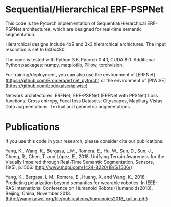 # Sequential/Hierarchical ERF-PSPNet

This code is the Pytorch implementation of Sequential/Hierarchical ERF-PSPNet architectures, which are designed for real-time semantic segmentation.

Hierarchical designs include 4x2 and 3x3 hierarchical archictures.
The input resolution is set to 640x480.

The code is tested with Python 3.6, Pytorch 0.4.1, CUDA 8.0.
Additional Python packages: numpy, matplotlib, Pillow, torchvision.

For training/deployment, you can also use the environment of [ERFNet] (https://github.com/Eromera/erfnet_pytorch)
                                 or the environment of [PIWISE] (https://github.com/bodokaiser/piwise)

Network architectures: ERFNet, ERF-PSPNet (ERFNet with PPSNet)
Loss functions: Cross entropy, Focal loss
Datasets: Cityscapes, Mapillary Vistas
Data augmentations: Textual and geometric augmentations

# Publications
If you use this code in your research, please consider cite our publications:

Yang, K., Wang, K., Bergasa, L.M., Romera, E., Hu, W., Sun, D., Sun, J., Cheng, R., Chen, T. and López, E., 2018. Unifying Terrain Awareness for the Visually Impaired through Real-Time Semantic Segmentation. Sensors, 18(5), p.1506. (http://www.mdpi.com/1424-8220/18/5/1506/)

Yang, K., Bergasa, L.M., Romera, E., Huang, X. and Wang, K., 2018. Predicting polarization beyond semantics for wearable robotics. In IEEE-RAS International Conference on Humanoid Robots (Humanoids2018), Beijing, China, November 2018. (http://wangkaiwei.org/file/publications/humanoids2018_kailun.pdf)
